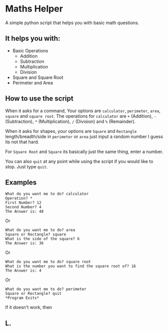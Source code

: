 # Maths Helper

A simple python script that helps you with basic math questions.

## It helps you with:
- Basic Operations
    - Addition
    - Subtraction
    - Multiplication
    - Division
- Square and Square Root
- Perimeter and Area

## How to use the script

When it asks for a command, Your options are `calculator`, `perimeter`, `area`, `square` and `square root`.
The operations for `calculator` are `+` (Addition), `-` (Subtraction), `*` (Multiplication), `/` (Division) and `%` (Remainder).

When it asks for shapes, your options are `Square` and `Rectangle` length/breadth/side in `perimeter` or `area` just input a random number I guess its not that hard.

For `Square Root` and `Square` its basically just the same thing, enter a number.

You can also `quit` at any point while using the script if you would like to stop. Just type `quit`.

## Examples
```
What do you want me to do? calculator
Operation? *
First Number? 12
Second Number? 4
The Answer is: 48
```
Or

```
What do you want me to do? area
Square or Rectangle? square
What is the side of the square? 6
The Answer is: 36
```
Or

```
What do you want me to do? square root
What is the number you want to find the square root of? 16
The Answer is: 4
```
Or

```
What do you want me to do? perimeter
Square or Rectangle? quit
*Program Exits*
```

If it doesn't work, then

## L.
